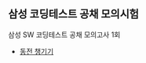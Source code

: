 ## 삼성 코딩테스트 공채 모의시험

삼성 SW 코딩테스트 공채 모의고사 1회
- [동전 챙기기](https://github.com/JIYUNHYEOK/Coding_Test/blob/main/CODE%20TREE/SAMPLE%20TEST/CT_%EB%8F%99%EC%A0%84%20%EC%B1%99%EA%B8%B0%EA%B8%B0.py)
